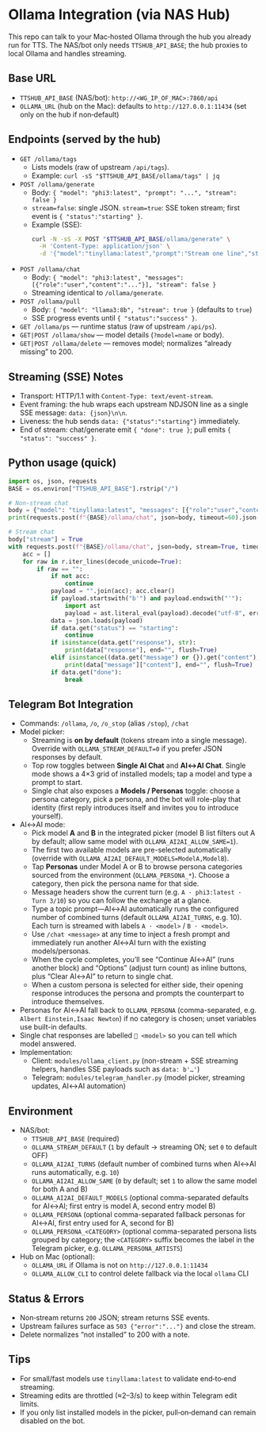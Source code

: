 # Ollama Integration (via NAS Hub)

This repo can talk to your Mac‑hosted Ollama through the hub you already run for TTS. The NAS/bot only needs `TTSHUB_API_BASE`; the hub proxies to local Ollama and handles streaming.

## Base URL
- `TTSHUB_API_BASE` (NAS/bot): `http://<WG_IP_OF_MAC>:7860/api`
- `OLLAMA_URL` (hub on the Mac): defaults to `http://127.0.0.1:11434` (set only on the hub if non‑default)

## Endpoints (served by the hub)
- `GET /ollama/tags`
  - Lists models (raw of upstream `/api/tags`).
  - Example: `curl -sS "$TTSHUB_API_BASE/ollama/tags" | jq`
- `POST /ollama/generate`
  - Body: `{ "model": "phi3:latest", "prompt": "...", "stream": false }`
  - `stream=false`: single JSON. `stream=true`: SSE token stream; first event is `{ "status":"starting" }`.
  - Example (SSE):
    ```bash
    curl -N -sS -X POST "$TTSHUB_API_BASE/ollama/generate" \
      -H 'Content-Type: application/json' \
      -d '{"model":"tinyllama:latest","prompt":"Stream one line","stream":true}'
    ```
- `POST /ollama/chat`
  - Body: `{ "model": "phi3:latest", "messages": [{"role":"user","content":"..."}], "stream": false }`
  - Streaming identical to `/ollama/generate`.
- `POST /ollama/pull`
  - Body: `{ "model": "llama3:8b", "stream": true }` (defaults to `true`)
  - SSE progress events until `{ "status":"success" }`.
- `GET /ollama/ps` — runtime status (raw of upstream `/api/ps`).
- `GET|POST /ollama/show` — model details (`?model=name` or body).
- `GET|POST /ollama/delete` — removes model; normalizes “already missing” to 200.

## Streaming (SSE) Notes
- Transport: HTTP/1.1 with `Content-Type: text/event-stream`.
- Event framing: the hub wraps each upstream NDJSON line as a single SSE message: `data: {json}\n\n`.
- Liveness: the hub sends `data: {"status":"starting"}` immediately.
- End of stream: chat/generate emit `{ "done": true }`; pull emits `{ "status": "success" }`.

## Python usage (quick)
```python
import os, json, requests
BASE = os.environ["TTSHUB_API_BASE"].rstrip("/")

# Non-stream chat
body = {"model": "tinyllama:latest", "messages": [{"role":"user","content":"hello"}], "stream": False}
print(requests.post(f"{BASE}/ollama/chat", json=body, timeout=60).json())

# Stream chat
body["stream"] = True
with requests.post(f"{BASE}/ollama/chat", json=body, stream=True, timeout=None) as r:
    acc = []
    for raw in r.iter_lines(decode_unicode=True):
        if raw == "":
            if not acc: 
                continue
            payload = "".join(acc); acc.clear()
            if payload.startswith("b'") and payload.endswith("'"):
                import ast
                payload = ast.literal_eval(payload).decode("utf-8", errors="ignore")
            data = json.loads(payload)
            if data.get("status") == "starting":
                continue
            if isinstance(data.get("response"), str):
                print(data["response"], end="", flush=True)
            elif isinstance((data.get("message") or {}).get("content"), str):
                print(data["message"]["content"], end="", flush=True)
            if data.get("done"):
                break
```

## Telegram Bot Integration
- Commands: `/ollama`, `/o`, `/o_stop` (alias `/stop`), `/chat`
- Model picker:
  - Streaming is **on by default** (tokens stream into a single message). Override with `OLLAMA_STREAM_DEFAULT=0` if you prefer JSON responses by default.
  - Top row toggles between **Single AI Chat** and **AI↔AI Chat**. Single mode shows a 4×3 grid of installed models; tap a model and type a prompt to start.
  - Single chat also exposes a **Models / Personas** toggle: choose a persona category, pick a persona, and the bot will role-play that identity (first reply introduces itself and invites you to introduce yourself).
- AI↔AI mode:
  - Pick model **A** and **B** in the integrated picker (model B list filters out A by default; allow same model with `OLLAMA_AI2AI_ALLOW_SAME=1`).
  - The first two available models are pre-selected automatically (override with `OLLAMA_AI2AI_DEFAULT_MODELS=ModelA,ModelB`).
  - Tap **Personas** under Model A or B to browse persona categories sourced from the environment (`OLLAMA_PERSONA_*`). Choose a category, then pick the persona name for that side.
  - Message headers show the current turn (e.g. `A · phi3:latest · Turn 3/10`) so you can follow the exchange at a glance.
  - Type a topic prompt—AI↔AI automatically runs the configured number of combined turns (default `OLLAMA_AI2AI_TURNS`, e.g. 10). Each turn is streamed with labels `A · <model>` / `B · <model>`.
  - Use `/chat <message>` at any time to inject a fresh prompt and immediately run another AI↔AI turn with the existing models/personas.
  - When the cycle completes, you’ll see “Continue AI↔AI” (runs another block) and “Options” (adjust turn count) as inline buttons, plus “Clear AI↔AI” to return to single chat.
  - When a custom persona is selected for either side, their opening response introduces the persona and prompts the counterpart to introduce themselves.
- Personas for AI↔AI fall back to `OLLAMA_PERSONA` (comma-separated, e.g. `Albert Einstein,Isaac Newton`) if no category is chosen; unset variables use built-in defaults.
- Single chat responses are labelled `🤖 <model>` so you can tell which model answered.
- Implementation:
  - Client: `modules/ollama_client.py` (non-stream + SSE streaming helpers, handles SSE payloads such as `data: b'…'`)
  - Telegram: `modules/telegram_handler.py` (model picker, streaming updates, AI↔AI automation)

## Environment
- NAS/bot:
  - `TTSHUB_API_BASE` (required)
  - `OLLAMA_STREAM_DEFAULT` (`1` by default → streaming ON; set `0` to default OFF)
  - `OLLAMA_AI2AI_TURNS` (default number of combined turns when AI↔AI runs automatically, e.g. `10`)
  - `OLLAMA_AI2AI_ALLOW_SAME` (`0` by default; set `1` to allow the same model for both A and B)
  - `OLLAMA_AI2AI_DEFAULT_MODELS` (optional comma-separated defaults for AI↔AI; first entry is model A, second entry model B)
  - `OLLAMA_PERSONA` (optional comma-separated fallback personas for AI↔AI, first entry used for A, second for B)
  - `OLLAMA_PERSONA_<CATEGORY>` (optional comma-separated persona lists grouped by category; the `<CATEGORY>` suffix becomes the label in the Telegram picker, e.g. `OLLAMA_PERSONA_ARTISTS`)
- Hub on Mac (optional):
  - `OLLAMA_URL` if Ollama is not on `http://127.0.0.1:11434`
  - `OLLAMA_ALLOW_CLI` to control delete fallback via the local `ollama` CLI

## Status & Errors
- Non‑stream returns `200` JSON; stream returns SSE events.
- Upstream failures surface as `503 {"error":"..."}` and close the stream.
- Delete normalizes “not installed” to 200 with a note.

## Tips
- For small/fast models use `tinyllama:latest` to validate end‑to‑end streaming.
- Streaming edits are throttled (≈2–3/s) to keep within Telegram edit limits.
- If you only list installed models in the picker, pull‑on‑demand can remain disabled on the bot.
